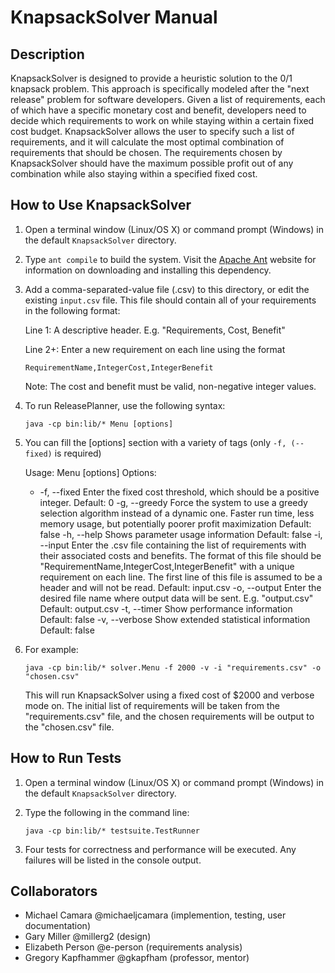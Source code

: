 # KnapsackSolver Manual

## Description
KnapsackSolver is designed to provide a heuristic solution to the 0/1 knapsack problem.  This approach is specifically modeled after the "next release" problem for software developers.  Given a list of requirements, each of which have a specific monetary cost and benefit, developers need to decide which requirements to work on while staying within a certain fixed cost budget.  KnapsackSolver allows the user to specify such a list of requirements, and it will calculate the most optimal combination of requirements that should be chosen.  The requirements chosen by KnapsackSolver should have the maximum possible profit out of any combination while also staying within a specified fixed cost.

## How to Use KnapsackSolver
1. Open a terminal window (Linux/OS X) or command prompt (Windows) in the default `KnapsackSolver` directory.
2. Type `ant compile` to build the system.  Visit the [Apache Ant](http://ant.apache.org/) website for information on downloading and installing this dependency.
3. Add a comma-separated-value file (.csv) to this directory, or edit the existing `input.csv` file.
	This file should contain all of your requirements in the following format:
	
	Line 1: A descriptive header.  E.g. "Requirements, Cost, Benefit"
	
	Line 2+: Enter a new requirement on each line using the format
	
	`RequirementName,IntegerCost,IntegerBenefit`
	
	Note: The cost and benefit must be valid, non-negative integer values.
4. To run ReleasePlanner, use the following syntax:

	`java -cp bin:lib/* Menu [options]`
	
5. You can fill the [options] section with a variety of tags (only `-f, (--fixed)` is required)

	  Usage: Menu [options]
	  Options:
	  * -f, --fixed
	       Enter the fixed cost threshold, which should be a positive integer.
	       Default: 0
	    -g, --greedy
	       Force the system to use a greedy selection algorithm instead of a dynamic
	       one. Faster run time, less memory usage, but potentially poorer profit
	       maximization
	       Default: false
	    -h, --help
	       Shows parameter usage information
	       Default: false
	    -i, --input
	       Enter the .csv file containing the list of requirements with their
	       associated costs and benefits.  The format of this file should be
	       "RequirementName,IntegerCost,IntegerBenefit" with a unique requirement on each line.  The first line of this file is
	       assumed to be a header and will not be read.
	       Default: input.csv
	    -o, --output
	       Enter the desired file name where output data will be sent.  E.g.
	       "output.csv"
	       Default: output.csv
	    -t, --timer
	       Show performance information
	       Default: false
	    -v, --verbose
	       Show extended statistical information
	       Default: false
6. For example: 

	`java -cp bin:lib/* solver.Menu -f 2000 -v -i "requirements.csv" -o "chosen.csv"`

    This will run KnapsackSolver using a fixed cost of $2000 and verbose mode on.  The initial list of requirements will be taken from the "requirements.csv" file, and the chosen requirements will be output to the "chosen.csv" file. 

## How to Run Tests
1. Open a terminal window (Linux/OS X) or command prompt (Windows) in the default `KnapsackSolver` directory.
2. Type the following in the command line:
 
	`java -cp bin:lib/* testsuite.TestRunner`
3.  Four tests for correctness and performance will be executed.  Any failures will be listed in the console output. 

## Collaborators
- Michael Camara @michaeljcamara (implemention, testing, user documentation)
- Gary Miller @millerg2 (design)
- Elizabeth Person @e-person (requirements analysis)
- Gregory Kapfhammer @gkapfham (professor, mentor)
